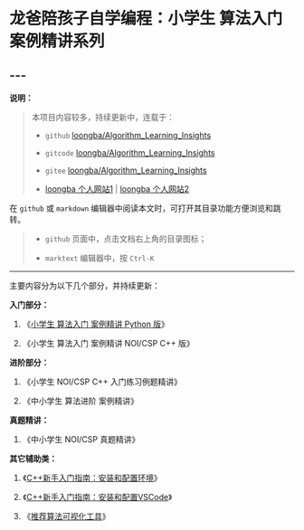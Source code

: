 # 龙爸陪孩子自学编程：小学生 算法入门 案例精讲系列

## ---

**说明：**

> 本项目内容较多，持续更新中，连载于：
> 
> + `github` [loongba/Algorithm_Learning_Insights](https://github.com/LoongBa/Algorithm_Learning_Insights)
> 
> + `gitcode` [loongba/Algorithm_Learning_Insights](https://gitcode.com/LoongBa/Algorithm_Learning_Insights)
> 
> + `gitee` [loongba/Algorithm_Learning_Insights](https://gitee.com/LoongBa/Algorithm_Learning_Insights)
> 
> + [loongba 个人网站1](https://coffeedrunk.cn) | [loongba 个人网站2](https://loongba.cn)

在 `github` 或 `markdown` 编辑器中阅读本文时，可打开其目录功能方便浏览和跳转。

> + `github` 页面中，点击文档右上角的目录图标；
> 
> + `marktext` 编辑器中，按 `Ctrl-K`

---

主要内容分为以下几个部分，并持续更新：

**入门部分：**

1. 《[小学生 算法入门 案例精讲 Python 版](Python/Readme.md)》

2. 《小学生 算法入门 案例精讲 NOI/CSP C++ 版》

**进阶部分：**

1. 《小学生 NOI/CSP C++ 入门练习例题精讲》

2. 《中小学生 算法进阶 案例精讲》

**真题精讲：**

1. 《中小学生 NOI/CSP 真题精讲》

**其它辅助类：**

1. 《[C++新手入门指南：安装和配置环境](/Cpp_Beginner_Guide)》

2. 《[C++新手入门指南：安装和配置VSCode](/Cpp_Beginner_Guide)》

3. 《[推荐算法可视化工具](AlgorithmVisualization.md)》

